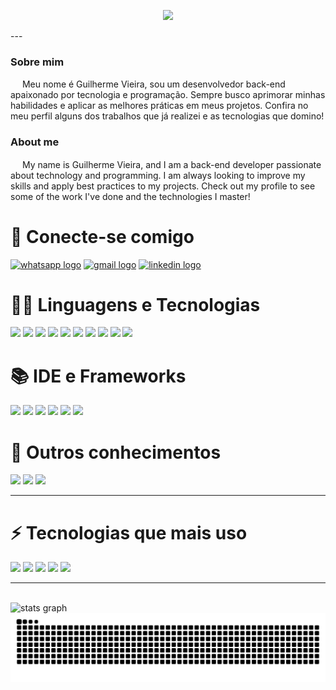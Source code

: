 <p align="center">
  <img src="https://readme-typing-svg.herokuapp.com?font=Consolas&weight=700&size=35&pause=1000&color=F7F7F7&width=435&lines=%F0%9F%91%8B+Ol%C3%A1!+Seja+bem+vindo" />
</p>
---

### Sobre mim
<p align="left"><img width="15" height="15" loading="lazy" src="https://upload.wikimedia.org/wikipedia/commons/thumb/4/4a/Brazilian_flag_icon_round.svg/512px-Brazilian_flag_icon_round.svg.png?20180509193906" /> Meu nome é Guilherme Vieira, sou um desenvolvedor back-end apaixonado por tecnologia e programação. Sempre busco aprimorar minhas habilidades e aplicar as melhores práticas em meus projetos. Confira no meu perfil alguns dos trabalhos que já realizei e as tecnologias que domino!</p>

### About me
<p align="left"><img width="15" height="15" loading="lazy" src="https://upload.wikimedia.org/wikipedia/commons/thumb/8/88/United-states_flag_icon_round.svg/512px-United-states_flag_icon_round.svg.png" /> My name is Guilherme Vieira, and I am a back-end developer passionate about technology and programming. I am always looking to improve my skills and apply best practices to my projects. Check out my profile to see some of the work I've done and the technologies I master!</p>

<div>
  
#  📲 Conecte-se comigo 

<a href="https://wa.me/5577999826840?text=Ol%C3%A1!"><img src="https://img.shields.io/static/v1?message=Whatsapp&logo=whatsapp&label=&color=25D366&logoColor=white&labelColor=&style=for-the-badge" height="35" alt="whatsapp logo"  /></a>
<a href="gv524003@gmail.com"><img src="https://img.shields.io/static/v1?message=Gmail&logo=gmail&label=&color=D14836&logoColor=white&labelColor=&style=for-the-badge" height="35" alt="gmail logo"  /></a>
<a href="https://www.linkedin.com/in/guilherme-vieira-0a3902322/"><img src="https://img.shields.io/static/v1?message=LinkedIn&logo=linkedin&label=&color=0077B5&logoColor=white&labelColor=&style=for-the-badge" height="35" alt="linkedin logo"  /></a>
</div>

###

<div>
  
#  👨‍💻 Linguagens e Tecnologias
<img src="https://img.shields.io/badge/HTML5-E34F26?style=for-the-badge&logo=html5&logoColor=white" height="35"  />
<img src="https://img.shields.io/badge/CSS3-1572B6?style=for-the-badge&logo=css3&logoColor=white" height="35"  />
<img src="https://img.shields.io/badge/JavaScript-F7DF1E?style=for-the-badge&logo=javascript&logoColor=black" height="35" />
<img src="https://img.shields.io/badge/Java-ED8B00?style=for-the-badge&logo=openjdk&logoColor=white" height="35" />
<img src="https://img.shields.io/badge/PostgreSQL-316192?style=for-the-badge&logo=postgresql&logoColor=white" height="35"  />
<img src="https://img.shields.io/badge/mysql-4479A1.svg?style=for-the-badge&logo=mysql&logoColor=white" height="35"  />
<img src="https://img.shields.io/badge/git-%23F05033.svg?style=for-the-badge&logo=git&logoColor=white" height="35" />
<img src="https://img.shields.io/badge/Spring_Boot-6DB33F?style=for-the-badge&logo=spring&logoColor=white" height="35" />
<img src="https://img.shields.io/badge/Postman-FF6C37?style=for-the-badge&logo=postman&logoColor=white" height="35" />
<img src="https://img.shields.io/badge/MongoDB-00ED64?style=for-the-badge&logo=mongodb&logoColor=white" height="35" />
  
</div>
  
<div>
  
#  📚 IDE e Frameworks
  
<img src="https://img.shields.io/badge/Overleaf-47A141?style=for-the-badge&logo=Overleaf&logoColor=white" height="35"  />
<img src="https://img.shields.io/badge/Visual_Studio_Code-0078D4?style=for-the-badge&logo=visual%20studio%20code&logoColor=white" height="35" />
<img src="https://img.shields.io/badge/Notion-000000?style=for-the-badge&logo=notion&logoColor=white" height="35" />
<img src="https://img.shields.io/badge/Eclipse-2C2255?style=for-the-badge&logo=eclipse&logoColor=white" height="35" />
<img src="https://img.shields.io/badge/IntelliJ_IDEA-000000?style=for-the-badge&logo=intellij-idea&logoColor=white" height="35" />
<img src="https://img.shields.io/badge/Figma-F24E1E?style=for-the-badge&logo=figma&logoColor=white" height="35" />
</div>

<div>
  
#  🧠 Outros conhecimentos
  
<img src="https://img.shields.io/badge/Excel-217346?style=for-the-badge&logo=microsoft-excel&logoColor=white" height="35"  />
<img src="https://img.shields.io/badge/Microsoft_Word-2B579A?style=for-the-badge&logo=microsoft-word&logoColor=white" height="35"  />
<img src="https://img.shields.io/badge/Microsoft_PowerPoint-B7472A?style=for-the-badge&logo=microsoft-powerpoint&logoColor=white" height="35"  />

</div>

---

<div>
  
#  ⚡ Tecnologias que mais uso

<img src="https://img.shields.io/badge/Java-ED8B00?style=for-the-badge&logo=openjdk&logoColor=white" height="35" />
<img src="https://img.shields.io/badge/Spring_Boot-6DB33F?style=for-the-badge&logo=spring&logoColor=white" height="35" />
<img src="https://img.shields.io/badge/Postman-FF6C37?style=for-the-badge&logo=postman&logoColor=white" height="35" />
<img src="https://img.shields.io/badge/PostgreSQL-316192?style=for-the-badge&logo=postgresql&logoColor=white" height="35" />
<img src="https://img.shields.io/badge/JavaScript-F7DF1E?style=for-the-badge&logo=javascript&logoColor=black" height="35" />

</div>

---

<br>
<div align="left">
  <img src="https://github-readme-stats.vercel.app/api?username=Guilherme-Vieira-Dev&hide_title=false&hide_rank=false&show_icons=true&include_all_commits=true&count_private=true&disable_animations=false&theme=tokyonight&locale=en&hide_border=false" height="180" alt="stats graph" />
  
</div>

<picture>
  <source
    media="(prefers-color-scheme: dark)"
    srcset="https://raw.githubusercontent.com/RecheEduardo/RecheEduardo/output/github-contribution-grid-snake-dark.svg"
  />
  <source
    media="(prefers-color-scheme: light)"
    srcset="https://raw.githubusercontent.com/RecheEduardo/RecheEduardo/output/github-contribution-grid-snake.svg"
  />
  <img
    alt="github contribution grid snake animation"
    src="https://raw.githubusercontent.com/RecheEduardo/RecheEduardo/output/github-contribution-grid-snake.svg"
  />
</picture>
